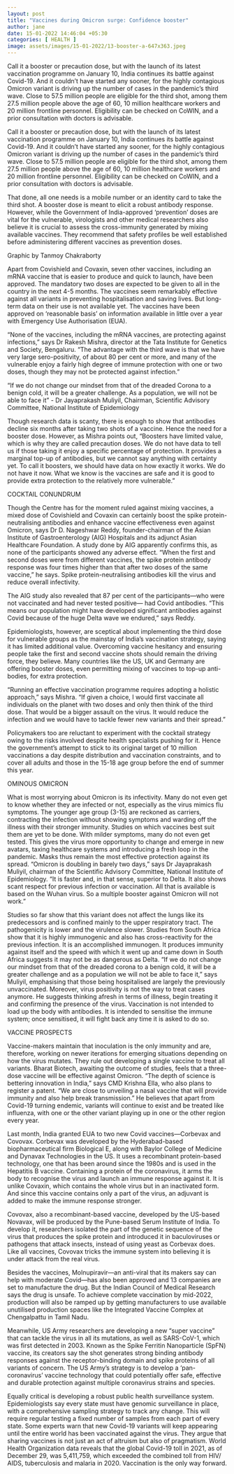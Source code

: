 ```yaml
---
layout: post
title: "Vaccines during Omicron surge: Confidence booster"
author: jane 
date: 15-01-2022 14:46:04 +05:30 
categories: [ HEALTH ] 
image: assets/images/15-01-2022/13-booster-a-647x363.jpeg
---
```

Call it a booster or precaution dose, but with the launch of its latest vaccination programme on January 10, India continues its battle against Covid-19. And it couldn’t have started any sooner, for the highly contagious Omicron variant is driving up the number of cases in the pandemic’s third wave. Close to 57.5 million people are eligible for the third shot, among them 27.5 million people above the age of 60, 10 million healthcare workers and 20 million frontline personnel. Eligibility can be checked on CoWIN, and a prior consultation with doctors is advisable.

Call it a booster or precaution dose, but with the launch of its latest vaccination programme on January 10, India continues its battle against Covid-19. And it couldn’t have started any sooner, for the highly contagious Omicron variant is driving up the number of cases in the pandemic’s third wave. Close to 57.5 million people are eligible for the third shot, among them 27.5 million people above the age of 60, 10 million healthcare workers and 20 million frontline personnel. Eligibility can be checked on CoWIN, and a prior consultation with doctors is advisable.

That done, all one needs is a mobile number or an identity card to take the third shot. A booster dose is meant to elicit a robust antibody response. However, while the Government of India-approved ‘prevention’ doses are vital for the vulnerable, virologists and other medical researchers also believe it is crucial to assess the cross-immunity generated by mixing available vaccines. They recommend that safety profiles be well established before administering different vaccines as prevention doses.

Graphic by Tanmoy Chakraborty

Apart from Covishield and Covaxin, seven other vaccines, including an mRNA vaccine that is easier to produce and quick to launch, have been approved. The mandatory two doses are expected to be given to all in the country in the next 4-5 months. The vaccines seem remarkably effective against all variants in preventing hospitalisation and saving lives. But long-term data on their use is not available yet. The vaccines have been approved on ‘reasonable basis’ on information available in little over a year with Emergency Use Authorisation (EUA).

“None of the vaccines, including the mRNA vaccines, are protecting against infections,” says Dr Rakesh Mishra, director at the Tata Institute for Genetics and Society, Bengaluru. “The advantage with the third wave is that we have very large sero-positivity, of about 80 per cent or more, and many of the vulnerable enjoy a fairly high degree of immune protection with one or two doses, though they may not be protected against infection.”

“If we do not change our mindset from that of the dreaded Corona to a benign cold, it will be a greater challenge. As a population, we will not be able to face it” - Dr Jayaprakash Muliyil, Chairman, Scientific Advisory Committee, National Institute of Epidemiology

Though research data is scanty, there is enough to show that antibodies decline six months after taking two shots of a vaccine. Hence the need for a booster dose. However, as Mishra points out, “Boosters have limited value, which is why they are called precaution doses. We do not have data to tell us if those taking it enjoy a specific percentage of protection. It provides a marginal top-up of antibodies, but we cannot say anything with certainty yet. To call it boosters, we should have data on how exactly it works. We do not have it now. What we know is the vaccines are safe and it is good to provide extra protection to the relatively more vulnerable.”

COCKTAIL CONUNDRUM

Though the Centre has for the moment ruled against mixing vaccines, a mixed dose of Covishield and Covaxin can certainly boost the spike protein-neutralising antibodies and enhance vaccine effectiveness even against Omicron, says Dr D. Nageshwar Reddy, founder-chairman of the Asian Institute of Gastroenterology (AIG) Hospitals and its adjunct Asian Healthcare Foundation. A study done by AIG apparently confirms this, as none of the participants showed any adverse effect. “When the first and second doses were from different vaccines, the spike protein antibody response was four times higher than that after two doses of the same vaccine,” he says. Spike protein-neutralising antibodies kill the virus and reduce overall infectivity.

The AIG study also revealed that 87 per cent of the participants—who were not vaccinated and had never tested positive— had Covid antibodies. “This means our population might have developed significant antibodies against Covid because of the huge Delta wave we endured,” says Reddy.

Epidemiologists, however, are sceptical about implementing the third dose for vulnerable groups as the mainstay of India’s vaccination strategy, saying it has limited additional value. Overcoming vaccine hesitancy and ensuring people take the first and second vaccine shots should remain the driving force, they believe. Many countries like the US, UK and Germany are offering booster doses, even permitting mixing of vaccines to top-up anti-bodies, for extra protection.

“Running an effective vaccination programme requires adopting a holistic approach,” says Mishra. “If given a choice, I would first vaccinate all individuals on the planet with two doses and only then think of the third dose. That would be a bigger assault on the virus. It would reduce the infection and we would have to tackle fewer new variants and their spread.”

Policymakers too are reluctant to experiment with the cocktail strategy owing to the risks involved despite health specialists pushing for it. Hence the government’s attempt to stick to its original target of 10 million vaccinations a day despite distribution and vaccination constraints, and to cover all adults and those in the 15-18 age group before the end of summer this year.

OMINOUS OMICRON

What is most worrying about Omicron is its infectivity. Many do not even get to know whether they are infected or not, especially as the virus mimics flu symptoms. The younger age group (3-15) are reckoned as carriers, contracting the infection without showing symptoms and warding off the illness with their stronger immunity. Studies on which vaccines best suit them are yet to be done. With milder symptoms, many do not even get tested. This gives the virus more opportunity to change and emerge in new avatars, taxing healthcare systems and introducing a fresh loop in the pandemic. Masks thus rem­ain the most effective protection against its spread. “Omicron is doubling in barely two days,” says Dr Jaya­prakash Muliyil, chairman of the Scientific Advisory Committee, National Institute of Epidemiology. “It is faster and, in that sense, superior to Delta. It also shows scant respect for previous infection or vaccination. All that is available is based on the Wuhan virus. So a multiple booster against Omicron will not work.”

Studies so far show that this variant does not affect the lungs like its predecessors and is confined mainly to the upper respiratory tract. The pathogenicity is lower and the virulence slower. Studies from South Africa show that it is highly immunogenic and also has cross-reactivity for the previous infection. It is an accomplished immunogen. It produces immunity against itself and the speed with which it went up and came down in South Africa suggests it may not be as dangerous as Delta. “If we do not change our mindset from that of the dreaded corona to a benign cold, it will be a greater challenge and as a population we will not be able to face it,” says Muliyil, emphasising that those being hospitalised are largely the previously unvaccinated. Moreover, virus positivity is not the way to treat cases anymore. He suggests thinking afresh in terms of illness, begin treating it and confirming the presence of the virus. Vaccination is not intended to load up the body with antibodies. It is intended to sensitise the immune system; once sensitised, it will fight back any time it is asked to do so.

VACCINE PROSPECTS

Vaccine-makers maintain that inoculation is the only imm­unity and are, therefore, working on newer iterations for emerging situations depending on how the virus mutates. They rule out developing a single vaccine to treat all variants. Bharat Biotech, awaiting the outcome of studies, feels that a three-dose vaccine will be effective against Omicron. “The depth of science is bettering innovation in India,” says CMD Krishna Ella, who also plans to register a patent. “We are close to unveiling a nasal vaccine that will provide imm­unity and also help break transmission.” He believes that apart from Covid-19 turning endemic, variants will continue to exist and be treated like influenza, with one or the other variant playing up in one or the other region every year.

Last month, India granted EUA to two new Covid vacc­ines—Corbevax and Covovax. Corbevax was developed by the Hyderabad-based biopharmaceutical firm Biological E, along with Baylor College of Medicine and Dynavax Technologies in the US. It uses a recombinant protein-based technology, one that has been around since the 1980s and is used in the Hepatitis B vaccine. Containing a protein of the coronavirus, it arms the body to recognise the virus and launch an immune response against it. It is unlike Covaxin, which contains the whole virus but in an inactivated form. And since this vaccine contains only a part of the virus, an adjuvant is added to make the immune response stronger.

Covovax, also a recombinant-based vaccine, developed by the US-based Novavax, will be produced by the Pune-based Serum Institute of India. To develop it, researchers isolated the part of the genetic sequence of the virus that produces the spike protein and introduced it in baculoviruses or pathogens that attack insects, instead of using yeast as Corbevax does. Like all vaccines, Covovax tricks the immune system into believing it is under attack from the real virus.

Besides the vaccines, Molnupiravir—an anti-viral that its makers say can help with moderate Covid—has also been approved and 13 companies are set to manufacture the drug. But the Indian Council of Medical Research says the drug is unsafe. To achieve complete vaccination by mid-2022, production will also be ramped up by getting manufacturers to use available unutilised production spaces like the Integrated Vaccine Complex at Chengalpattu in Tamil Nadu.

Meanwhile, US Army researchers are developing a new “super vaccine” that can tackle the virus in all its mutations, as well as SARS-CoV-1, which was first detected in 2003. Known as the Spike Ferritin Nanoparticle (SpFN) vaccine, its creators say the shot generates strong binding antibody responses against the receptor-binding domain and spike proteins of all variants of concern. The US Army’s strategy is to develop a ‘pan-coronavirus’ vaccine technology that could potentially offer safe, effective and durable protection against multiple coronavirus strains and species.

Equally critical is developing a robust public health surveillance system. Epidemiologists say every state must have genomic surveillance in place, with a comprehensive sampling strategy to track any change. This will require regular testing a fixed number of samples from each part of every state. Some experts warn that new Covid-19 variants will keep appearing until the entire world has been vaccinated against the virus. They argue that sharing vaccines is not just an act of altruism but also of pragmatism. World Health Organization data reveals that the global Covid-19 toll in 2021, as of December 29, was 5,411,759, which exceeded the combined toll from HIV/ AIDS, tuberculosis and malaria in 2020. Vaccination is the only way forward.